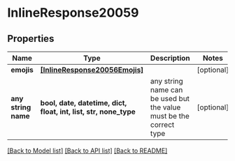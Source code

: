 # InlineResponse20059


## Properties
Name | Type | Description | Notes
------------ | ------------- | ------------- | -------------
**emojis** | [**[InlineResponse20056Emojis]**](InlineResponse20056Emojis.md) |  | [optional] 
**any string name** | **bool, date, datetime, dict, float, int, list, str, none_type** | any string name can be used but the value must be the correct type | [optional]

[[Back to Model list]](../README.md#documentation-for-models) [[Back to API list]](../README.md#documentation-for-api-endpoints) [[Back to README]](../README.md)


